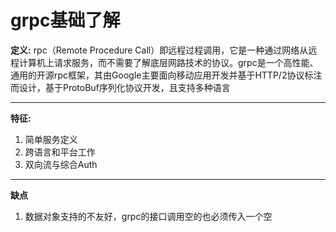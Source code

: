 # grpc基础了解
**定义:**
rpc（Remote Procedure Call）即远程过程调用，它是一种通过网络从远程计算机上请求服务，而不需要了解底层网路技术的协议。grpc是一个高性能、通用的开源rpc框架，其由Google主要面向移动应用开发并基于HTTP/2协议标注而设计，基于ProtoBuf序列化协议开发，且支持多种语言

-----------------

**特征:**
1. 简单服务定义
2. 跨语言和平台工作
3. 双向流与综合Auth

------------------ 

**缺点**
1. 数据对象支持的不友好，grpc的接口调用空的也必须传入一个空



